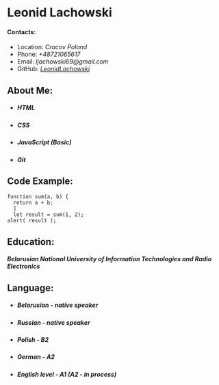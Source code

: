 # **Leonid Lachowski**

#### Contacts:
* Location: _Cracov Poland_
* Phone:    _+48721065617_
* Email:    _ljachowski69@gmail.com_
* GitHub:   _[LeonidLachowski](https://github.com/LeonidLachowski)_

## About Me:
* ##### HTML
* ##### CSS
* ##### JavaScript (Basic)
* ##### Git

## Code Example:
```
function sum(a, b) {
  return a + b;
  ]
  let result = sum(1, 2);
alert( result );
 ```
## Education:
##### Belarusian National University of Information Technologies and Radio Electronics
## Language:
* ##### Belarusian - native speaker
* ##### Russian - native speaker
* ##### Polish - B2
* ##### German - A2
* ##### English level - A1 (A2 - in process)